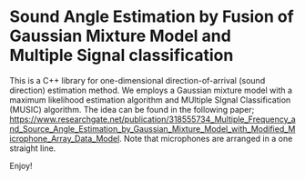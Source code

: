 # Sound Angle Estimation by Fusion of Gaussian Mixture Model and Multiple Signal classification

This is a C++ library for one-dimensional direction-of-arrival (sound direction) estimation method.
We employs a Gaussian mixture model with a maximum likelihood estimation algorithm and MUltiple SIgnal Classification (MUSIC) algorithm.
The idea can be found in the following paper; https://www.researchgate.net/publication/318555734_Multiple_Frequency_and_Source_Angle_Estimation_by_Gaussian_Mixture_Model_with_Modified_Microphone_Array_Data_Model.
Note that microphones are arranged in a one straight line.

Enjoy!
